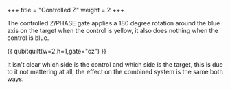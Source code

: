 +++
title = "Controlled Z"
weight = 2
+++

The controlled Z/PHASE gate applies a 180 degree rotation around the blue axis on the target
when the control is yellow, it also does nothing when the control is blue.

{{ qubitquilt(w=2,h=1,gate="cz") }}

It isn't clear which side is the control and which side is the target, this is due to
it not mattering at all, the effect on the combined system is the same both ways.
